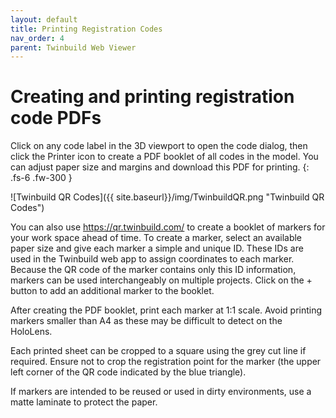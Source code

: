 ```yaml
---
layout: default
title: Printing Registration Codes
nav_order: 4
parent: Twinbuild Web Viewer
---
```


# Creating and printing registration code PDFs

Click on any code label in the 3D viewport to open the code dialog, then click the Printer icon to create a PDF booklet of all codes in the model. You can adjust paper size and margins and download this PDF for printing.
{: .fs-6 .fw-300 }

![Twinbuild QR Codes]({{ site.baseurl}}/img/TwinbuildQR.png "Twinbuild QR Codes")

You can also use https://qr.twinbuild.com/ to create a booklet of markers for your work space ahead of time. To create a marker, select an available paper size and give each marker a simple and unique ID. These IDs are used in the Twinbuild web app to assign coordinates to each marker. Because the QR code of the marker contains only this ID information, markers can be used interchangeably on multiple projects. Click on the + button to add an additional marker to the booklet.

After creating the PDF booklet, print each marker at 1:1 scale. Avoid printing markers smaller than A4 as these may be difficult to detect on the HoloLens.

Each printed sheet can be cropped to a square using the grey cut line if required. Ensure not to crop the registration point for the marker (the upper left corner of the QR code indicated by the blue triangle).

If markers are intended to be reused or used in dirty environments, use a matte laminate to protect the paper.

